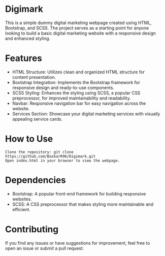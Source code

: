 # Digimark
  This is a simple dummy digital marketing webpage created using HTML, Bootstrap, and SCSS. The project serves as a starting point for anyone looking to build a basic digital marketing website with a responsive design and enhanced styling.
# Features

  - HTML Structure: Utilizes clean and organized HTML structure for content presentation.
  - Bootstrap Integration: Implements the Bootstrap framework for responsive design and ready-to-use components.
  - SCSS Styling: Enhances the styling using SCSS, a popular CSS preprocessor, for improved maintainability and readability.
  - Navbar: Responsive navigation bar for easy navigation across the website.
  - Services Section: Showcase your digital marketing services with visually appealing service cards.

# How to Use

    Clone the repository: git clone https://github.com/BaskarR96/Digimark.git
    Open index.html in your browser to view the webpage.

# Dependencies

  - Bootstrap: A popular front-end framework for building responsive websites.
  - SCSS: A CSS preprocessor that makes styling more maintainable and efficient.

# Contributing

  If you find any issues or have suggestions for improvement, feel free to open an issue or submit a pull request.

